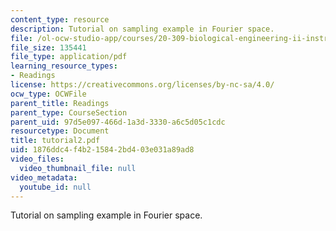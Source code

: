 ```yaml
---
content_type: resource
description: Tutorial on sampling example in Fourier space.
file: /ol-ocw-studio-app/courses/20-309-biological-engineering-ii-instrumentation-and-measurement-fall-2006/1876ddc4f4b215842bd403e031a89ad8_tutorial2.pdf
file_size: 135441
file_type: application/pdf
learning_resource_types:
- Readings
license: https://creativecommons.org/licenses/by-nc-sa/4.0/
ocw_type: OCWFile
parent_title: Readings
parent_type: CourseSection
parent_uid: 97d5e097-466d-1a3d-3330-a6c5d05c1cdc
resourcetype: Document
title: tutorial2.pdf
uid: 1876ddc4-f4b2-1584-2bd4-03e031a89ad8
video_files:
  video_thumbnail_file: null
video_metadata:
  youtube_id: null
---
```

Tutorial on sampling example in Fourier space.